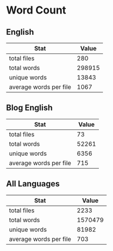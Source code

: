 # Word Count

## English

Stat | Value
---- | -----
total files | 280
total words | 298915
unique words | 13843
average words per file | 1067

## Blog English

Stat | Value
---- | -----
total files | 73
total words | 52261
unique words | 6356
average words per file | 715

## All Languages

Stat | Value
---- | -----
total files | 2233
total words | 1570479
unique words | 81982
average words per file | 703
